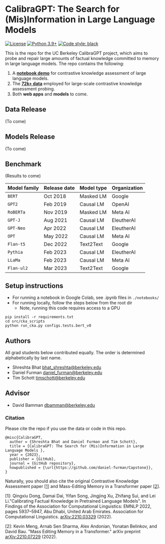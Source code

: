 # CalibraGPT: The Search for (Mis)Information in Large Language Models

[![License](https://img.shields.io/badge/license-MIT-green.svg)](https://github.com/daniel-furman/Capstone/blob/main/LICENSE) 
[![Python 3.9+](https://img.shields.io/badge/python-3.9+-blue.svg)](https://www.python.org/downloads/release/python-390/) 
[![Code style: black](https://img.shields.io/badge/code%20style-black-000000.svg)](https://github.com/psf/black) 

This is the repo for the UC Berkeley CalibraGPT project, which aims to probe and repair large amounts of factual knowledge committed to memory in large language models. The repo contains the following:

1. A [**notebook demo**][notebook_cka_demo] for contrastive knowledge assessment of large language models.
2. The [**72k+ data**][data] employed for large-scale contrastive knowledge assessment probing. 
3. Both **web apps** and **models** to come. 

## Data Release

(To come)

## Models Release

(To come)

## Benchmark

(Results to come)

| Model family | Release date | Model type | Organization |
|--------------|--------------|------------|--------------|
| `BERT`       | Oct 2018     | Masked LM  | Google       |
| `GPT2`       | Feb 2019     | Causal LM  | OpenAI       |
| `RoBERTa`    | Nov 2019     | Masked LM  | Meta AI      |
| `GPT-J`      | Aug 2021     | Causal LM  | EleutherAI   |
| `GPT-Neo`    | Apr 2022     | Causal LM  | EleutherAI   |
| `OPT`        | May 2022     | Causal LM  | Meta AI      |
| `Flan-t5`    | Dec 2022     | Text2Text  | Google       |
| `Pythia`     | Feb 2023     | Causal LM  | EleutherAI   |
| `LLaMa`      | Feb 2023     | Causal LM  | Meta AI      |
| `Flan-ul2`   | Mar 2023     | Text2Text  | Google       |

## Setup instructions

* For running a notebook in Google Colab, see .ipynb files in ```./notebooks/```
* For running locally, follow the steps below from the root dir
    * Note, running this code requires access to a GPU

```
pip install -r requirements.txt
cd src/cka_scripts
python run_cka.py configs.tests.bert_v0
```

## Authors
All grad students below contributed equally. The order is determined alphabetically by last name. 

* Shreshta Bhat <bhat_shreshta@berkeley.edu>
* Daniel Furman <daniel_furman@berkeley.edu>
* Tim Schott <timschott@berkeley.edu>

## Advisor

* David Bamman <dbamman@berkeley.edu>

### Citation

Please cite the repo if you use the data or code in this repo.
```
@misc{CalibraGPT,
  author = {Shreshta Bhat and Daniel Furman and Tim Schott},
  title = {CalibraGPT: The Search for (Mis)Information in Large Language Models },
  year = {2023},
  publisher = {GitHub},
  journal = {GitHub repository},
  howpublished = {\url{https://github.com/daniel-furman/Capstone}},
}
```

Naturally, you should also cite the original Contrastive Knowledge Assessment paper [[1][cka]] and Mass-Editing Memory in a Transformer paper [[2][memit]]. 

[1]: Qingxiu Dong, Damai Dai, Yifan Song, Jingjing Xu, Zhifang Sui, and Lei Li."Calibrating Factual Knowledge in Pretrained Language Models". In Findings of the Association for Computational Linguistics: EMNLP 2022, pages 5937–5947, Abu Dhabi, United Arab Emirates. Association for Computational Linguistics. [arXiv:2210.03329][cka] (2022).

[2]: Kevin Meng, Arnab Sen Sharma, Alex Andonian, Yonatan Belinkov, and David Bau. "Mass Editing Memory in a Transformer." arXiv preprint [arXiv:2210.07229][memit] (2022).

[notebook_cka_demo]: https://colab.research.google.com/github/daniel-furman/Capstone/blob/main/notebooks/cka_run_main_demo.ipynb
[data]: https://github.com/daniel-furman/Capstone/tree/main/data
[cka]: https://arxiv.org/abs/2210.03329
[memit]: https://arxiv.org/abs/2210.07229
